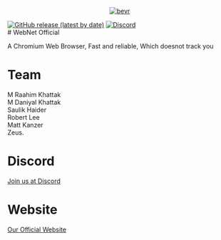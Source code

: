 <p align="center">
<a href="https://imgbb.com/"><img src="https://imgur.com/N8gFgep.png" alt="bevr" border="0"></a>
</p>
 <a href="https://github.com/Web-Net-Official/web-net-official.github.io/releases/latest"><img alt="GitHub release (latest by date)" src="https://img.shields.io/github/v/release/Web-Net-Official/web-net-official.github.io?color=tuquoise&label=LATEST&logo=github&logoColor=white&style=for-the-badge"></a>
  <a href="https://discord.gg/DMSPhvK"><img alt="Discord" src="https://img.shields.io/discord/630199884229771314?color=%237289DA&label=discord&logo=Discord&logoColor=white&style=for-the-badge"></a><br>
# WebNet Official

A Chromium Web Browser, Fast and reliable, Which doesnot track you

# Team

M Raahim Khattak<br>
M Daniyal Khattak<br>
Saulik Haider<br>
Robert Lee<br>
Matt Kanzer<br>
Zeus.

# Discord

<a href="https://discord.gg/DMSPhvK">Join us at Discord</a>

# Website

<a href="http://web-net-official.github.io">Our Official Website</a>

